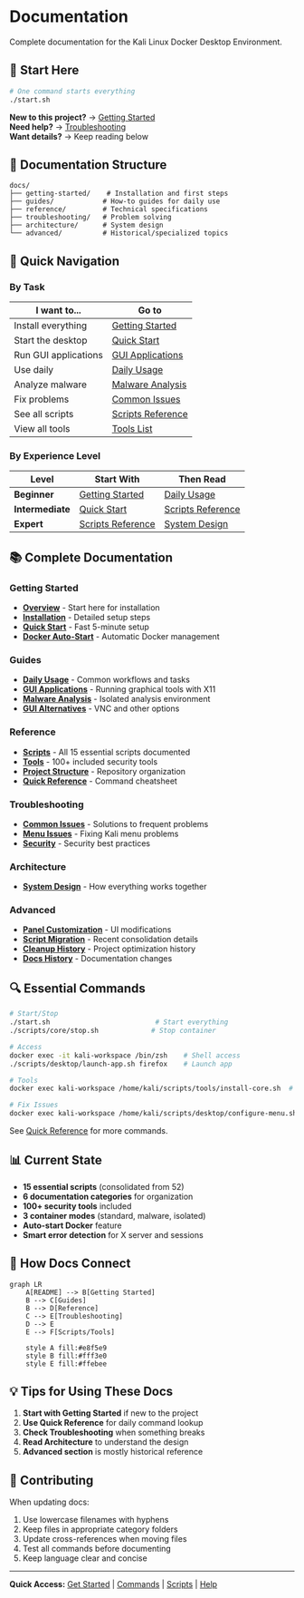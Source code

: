 # Documentation

Complete documentation for the Kali Linux Docker Desktop Environment.

## 🚀 Start Here

```bash
# One command starts everything
./start.sh
```

**New to this project?** → [Getting Started](getting-started/README.md)  
**Need help?** → [Troubleshooting](troubleshooting/common-issues.md)  
**Want details?** → Keep reading below

## 📁 Documentation Structure

```
docs/
├── getting-started/    # Installation and first steps
├── guides/            # How-to guides for daily use
├── reference/         # Technical specifications
├── troubleshooting/   # Problem solving
├── architecture/      # System design
└── advanced/          # Historical/specialized topics
```

## 🎯 Quick Navigation

### By Task

| I want to... | Go to |
|-------------|-------|
| Install everything | [Getting Started](getting-started/README.md) |
| Start the desktop | [Quick Start](getting-started/quickstart.md) |
| Run GUI applications | [GUI Applications](guides/gui-applications.md) |
| Use daily | [Daily Usage](guides/daily-usage.md) |
| Analyze malware | [Malware Analysis](guides/malware-analysis.md) |
| Fix problems | [Common Issues](troubleshooting/common-issues.md) |
| See all scripts | [Scripts Reference](reference/scripts.md) |
| View all tools | [Tools List](reference/tools.md) |

### By Experience Level

| Level | Start With | Then Read |
|-------|------------|-----------|
| **Beginner** | [Getting Started](getting-started/README.md) | [Daily Usage](guides/daily-usage.md) |
| **Intermediate** | [Quick Start](getting-started/quickstart.md) | [Scripts Reference](reference/scripts.md) |
| **Expert** | [Scripts Reference](reference/scripts.md) | [System Design](architecture/system-design.md) |

## 📚 Complete Documentation

### Getting Started
- [**Overview**](getting-started/README.md) - Start here for installation
- [**Installation**](getting-started/installation.md) - Detailed setup steps
- [**Quick Start**](getting-started/quickstart.md) - Fast 5-minute setup
- [**Docker Auto-Start**](getting-started/docker-autostart.md) - Automatic Docker management

### Guides
- [**Daily Usage**](guides/daily-usage.md) - Common workflows and tasks
- [**GUI Applications**](guides/gui-applications.md) - Running graphical tools with X11
- [**Malware Analysis**](guides/malware-analysis.md) - Isolated analysis environment
- [**GUI Alternatives**](guides/gui-alternatives.md) - VNC and other options

### Reference
- [**Scripts**](reference/scripts.md) - All 15 essential scripts documented
- [**Tools**](reference/tools.md) - 100+ included security tools
- [**Project Structure**](reference/structure.md) - Repository organization
- [**Quick Reference**](QUICK-REFERENCE.md) - Command cheatsheet

### Troubleshooting
- [**Common Issues**](troubleshooting/common-issues.md) - Solutions to frequent problems
- [**Menu Issues**](troubleshooting/menu-issues.md) - Fixing Kali menu problems
- [**Security**](troubleshooting/security.md) - Security best practices

### Architecture
- [**System Design**](architecture/system-design.md) - How everything works together

### Advanced
- [**Panel Customization**](advanced/panel-customization.md) - UI modifications
- [**Script Migration**](advanced/script-migration.md) - Recent consolidation details
- [**Cleanup History**](advanced/cleanup-history.md) - Project optimization history
- [**Docs History**](advanced/docs-history.md) - Documentation changes

## 🔍 Essential Commands

```bash
# Start/Stop
./start.sh                          # Start everything
./scripts/core/stop.sh             # Stop container

# Access
docker exec -it kali-workspace /bin/zsh    # Shell access
./scripts/desktop/launch-app.sh firefox    # Launch app

# Tools
docker exec kali-workspace /home/kali/scripts/tools/install-core.sh  # Install tools

# Fix Issues
docker exec kali-workspace /home/kali/scripts/desktop/configure-menu.sh  # Fix menus
```

See [Quick Reference](QUICK-REFERENCE.md) for more commands.

## 📊 Current State

- **15 essential scripts** (consolidated from 52)
- **6 documentation categories** for organization
- **100+ security tools** included
- **3 container modes** (standard, malware, isolated)
- **Auto-start Docker** feature
- **Smart error detection** for X server and sessions

## 🔗 How Docs Connect

```mermaid
graph LR
    A[README] --> B[Getting Started]
    B --> C[Guides]
    B --> D[Reference]
    C --> E[Troubleshooting]
    D --> E
    E --> F[Scripts/Tools]
    
    style A fill:#e8f5e9
    style B fill:#fff3e0
    style E fill:#ffebee
```

## 💡 Tips for Using These Docs

1. **Start with Getting Started** if new to the project
2. **Use Quick Reference** for daily command lookup  
3. **Check Troubleshooting** when something breaks
4. **Read Architecture** to understand the design
5. **Advanced section** is mostly historical reference

## 📝 Contributing

When updating docs:
1. Use lowercase filenames with hyphens
2. Keep files in appropriate category folders
3. Update cross-references when moving files
4. Test all commands before documenting
5. Keep language clear and concise

---

**Quick Access:** [Get Started](getting-started/README.md) | [Commands](QUICK-REFERENCE.md) | [Scripts](reference/scripts.md) | [Help](troubleshooting/common-issues.md)
